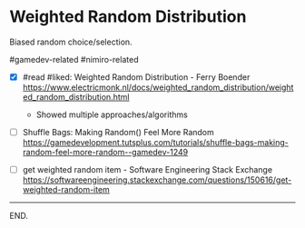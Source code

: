 # Weighted Random Distribution

Biased random choice/selection.

#gamedev-related #nimiro-related

- [x] #read #liked: Weighted Random Distribution -  Ferry Boender https://www.electricmonk.nl/docs/weighted_random_distribution/weighted_random_distribution.html
    * Showed multiple approaches/algorithms

- [ ] Shuffle Bags: Making Random() Feel More Random https://gamedevelopment.tutsplus.com/tutorials/shuffle-bags-making-random-feel-more-random--gamedev-1249

- [ ] get weighted random item - Software Engineering Stack Exchange https://softwareengineering.stackexchange.com/questions/150616/get-weighted-random-item

---

END.
